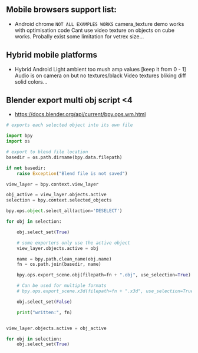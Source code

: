 
## Mobile browsers support list:

- Android chrome `NOT ALL EXAMPLES WORKS`
  camera_texture demo works with optimisation code
  Cant use video texture on objects on cube works.
  Probally exist some limitation for vetrex size...

## Hybrid mobile platforms

- Hybrid Android
  Light ambient too mush amp values [keep it from 0 - 1]
  Audio is on camera on but no textures/black
  Video textures bliking diff solid colors...


## Blender export multi obj script  <4

- https://docs.blender.org/api/current/bpy.ops.wm.html

```py
# exports each selected object into its own file

import bpy
import os

# export to blend file location
basedir = os.path.dirname(bpy.data.filepath)

if not basedir:
    raise Exception("Blend file is not saved")

view_layer = bpy.context.view_layer

obj_active = view_layer.objects.active
selection = bpy.context.selected_objects

bpy.ops.object.select_all(action='DESELECT')

for obj in selection:

    obj.select_set(True)

    # some exporters only use the active object
    view_layer.objects.active = obj

    name = bpy.path.clean_name(obj.name)
    fn = os.path.join(basedir, name)

    bpy.ops.export_scene.obj(filepath=fn + ".obj", use_selection=True)

    # Can be used for multiple formats
    # bpy.ops.export_scene.x3d(filepath=fn + ".x3d", use_selection=True)

    obj.select_set(False)

    print("written:", fn)


view_layer.objects.active = obj_active

for obj in selection:
    obj.select_set(True)
```